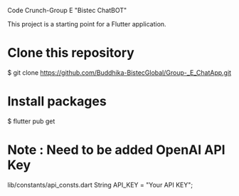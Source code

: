 Code Crunch-Group E
"Bistec ChatBOT"

This project is a starting point for a Flutter application.

# Clone this repository
$ git clone https://github.com/Buddhika-BistecGlobal/Group-_E_ChatApp.git

# Install packages
$ flutter pub get 

# Note : Need to be added OpenAI API Key
lib/constants/api_consts.dart
String API_KEY = "Your API KEY";



